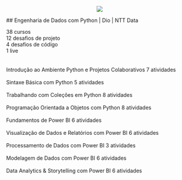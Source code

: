<p align="center">
<img src="https://assets.dio.me/E5KMSxmK8QAcAO9SDazfzGNWHnaMzQE-Xi_V8lxXX9I/f:webp/h:120/q:80/L3RyYWNrcy8yYTNhMmQyYi03ZGU3LTQ1N2MtYjRkZi1kY2QzMjdlYWU5ZWIucG5n">
</p>
## Engenharia de Dados com Python | Dio | NTT Data

38 cursos  
12 desafios de projeto  
4 desafios de código  
1 live  
</br>
</br>
Introdução ao Ambiente Python e Projetos Colaborativos
7 atividades  
</br>
Sintaxe Básica com Python
5 atividades  
</br>
Trabalhando com Coleções em Python
8 atividades  
</br>
Programação Orientada a Objetos com Python
8 atividades  
</br>
Fundamentos de Power BI
6 atividades  
</br>
Visualização de Dados e Relatórios com Power BI
6 atividades  
</br>
Processamento de Dados com Power BI
3 atividades  
</br>
Modelagem de Dados com Power BI
6 atividades  
</br>
Data Analytics & Storytelling com Power BI
6 atividades  
